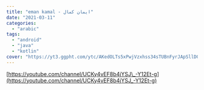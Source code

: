 ```yaml
---
title: "eman kamal - ايمان كمال"
date: "2021-03-11"
categories:
  - "arabic"
tags:
  - "android"
  - "java"
  - "kotlin"
cover: "https://yt3.ggpht.com/ytc/AKedOLTs5xPwjVzxhss34sTUBnFyrJApSllD0pa3oQaOhw=s88-c-k-c0x00ffffff-no-rj"
---
```


[https://youtube.com/channel/UCKy4vEF8b4jYSJ\_-Y12Et-g](https://youtube.com/channel/UCKy4vEF8b4jYSJ_-Y12Et-g)

